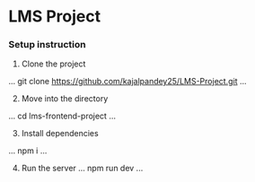 # LMS Project

### Setup instruction

1. Clone the project

...
   git clone https://github.com/kajalpandey25/LMS-Project.git
...

2. Move into the directory

...
  cd lms-frontend-project
...

3. Install dependencies

...
   npm i
...

4. Run the server
...
npm run dev
...
